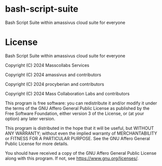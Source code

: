 # bash-script-suite

Bash Script Suite within amassivus cloud suite for everyone

# License 

Bash Script Suite within amassivus cloud suite for everyone

Copyright (C) 2024 Masscollabs Services

Copyright (C) 2024 amassivus and contributors

Copyright (C) 2024 procyberian and contributors

Copyright (C) 2024 Mass Collaboration Labs and contributors

This program is free software: you can redistribute it and/or modify
it under the terms of the GNU Affero General Public License as published
by the Free Software Foundation, either version 3 of the License, or
(at your option) any later version.

This program is distributed in the hope that it will be useful,
but WITHOUT ANY WARRANTY; without even the implied warranty of
MERCHANTABILITY or FITNESS FOR A PARTICULAR PURPOSE.  See the
GNU Affero General Public License for more details.

You should have received a copy of the GNU Affero General Public License
along with this program.  If not, see <https://www.gnu.org/licenses/>.

